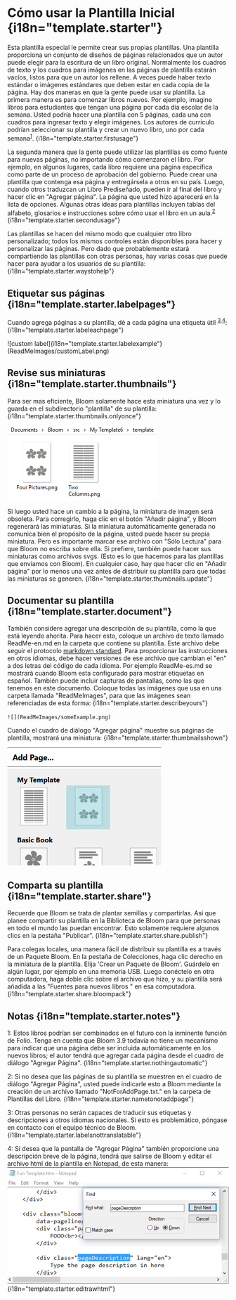 # Cómo usar la Plantilla Inicial {i18n="template.starter"}

Esta plantilla especial le permite crear sus propias plantillas. Una plantilla proporciona un conjunto de diseños de páginas relacionados que un autor puede elegir para la escritura de un libro original. Normalmente los cuadros de texto y los cuadros para imágenes en las páginas de plantilla estarán vacíos, listos para que un autor los rellene. A veces puede haber texto estándar o imágenes estándares que deben estar en cada copia de la página.
Hay dos maneras en que la gente puede usar su plantilla. La primera manera es para comenzar libros nuevos. Por ejemplo, imagine libros para estudiantes que tengan una página por cada día escolar de la semana. Usted podría hacer una plantilla con 5 páginas, cada una con cuadros para ingresar texto y elegir imágenes. Los autores de currículo podrían seleccionar su plantilla y crear un nuevo libro, uno por cada semana<sup>[1](#note1)</sup>. {i18n="template.starter.firstusage"}

La segunda manera que la gente puede utilizar las plantillas es como fuente para nuevas páginas, no importando cómo comenzaron el libro. Por ejemplo, en algunos lugares, cada libro requiere una página específica como parte de un proceso de aprobación del gobierno. Puede crear una plantilla que contenga esa página y entregársela a otros en su país. Luego, cuando otros traduzcan un Libro Prediseñado, pueden ir al final del libro y hacer clic en "Agregar página". La página que usted hizo aparecerá en la lista de opciones. Algunas otras ideas para plantillas incluyen tablas del alfabeto, glosarios e instrucciones sobre cómo usar el libro en un aula.<sup>[2](#note1)</sup> {i18n="template.starter.secondusage"}

Las plantillas se hacen del mismo modo que cualquier otro libro personalizado; todos los mismos controles están disponibles para hacer y personalizar las páginas. Pero dado que probablemente estará compartiendo las plantillas con otras personas, hay varias cosas que puede hacer para ayudar a los usuarios de su plantilla: {i18n="template.starter.waystohelp"}

## Etiquetar sus páginas {i18n="template.starter.labelpages"}
Cuando agrega páginas a su plantilla, dé a cada página una etiqueta útil <sup>[3](#note2),[4](@note3)</sup>: {i18n="template.starter.labeleachpage"}

![custom label]{i18n="template.starter.labelexample"}(ReadMeImages/customLabel.png)

## Revise sus miniaturas {i18n="template.starter.thumbnails"}
Para ser mas eficiente, Bloom solamente hace esta miniatura una vez y lo guarda en el subdirectorio "plantilla" de su plantilla: {i18n="template.starter.thumbnails.onlyonce"}

![](ReadMeImages/pageThumbnailFiles.png)

Si luego usted hace un cambio a la página, la miniatura de imagen será obsoleta. Para corregirlo, haga clic en el botón "Añadir página", y Bloom regenerará las miniaturas. Si la miniatura automáticamente generada no comunica bien el propósito de la página, usted puede hacer su propia miniatura. Pero es importante marcar ese archivo con "Sólo Lectura" para que Bloom no escriba sobre ella. Si prefiere, también puede hacer sus miniaturas como archivos svgs. (Esto es lo que hacemos para las plantillas que enviamos con Bloom).  En cualquier caso, hay que hacer clic en "Añadir página" por lo menos una vez antes de distribuir su plantilla para que todas las miniaturas se generen. {i18n="template.starter.thumbnails.update"}

## Documentar su plantilla {i18n="template.starter.document"}

También considere agregar una descripción de su plantilla, como la que está leyendo ahorita. Para hacer esto, coloque un archivo de texto llamado ReadMe-en.md en la carpeta que contiene su plantilla. Este archivo debe seguir el protocolo [markdown standard](http://spec.commonmark.org/dingus/). Para proporcionar las instrucciones en otros idiomas, debe hacer versiones de ese archivo que cambian el "en" a dos letras del código de cada idioma. Por ejemplo ReadMe-es.md se mostrará cuando Bloom esta configurado para mostrar etiquetas en español. También puede incluir capturas de pantallas, como las que tenemos en este documento. Coloque todas las imágenes que usa en una carpeta llamada "ReadMeImages", para que las imágenes sean referenciadas de esta forma: {i18n="template.starter.describeyours"}

`![](ReadMeImages/someExample.png)`

Cuando el cuadro de diálogo "Agregar página" muestre sus páginas de plantilla, mostrará una miniatura: {i18n="template.starter.thumbnailsshown"}

![](ReadMeImages/thumbnailInAddPage.png)

## Comparta su plantilla {i18n="template.starter.share"}
Recuerde que Bloom se trata de plantar semillas y compartirlas. Así que planee compartir su plantilla en la Biblioteca de Bloom para que personas en todo el mundo las puedan encontrar. Esto solamente requiere algunos clics en la pestaña "Publicar". {i18n="template.starter.share.publish"}

Para colegas locales, una manera fácil de distribuir su plantilla es a través de un Paquete Bloom. En la pestaña de Colecciones, haga clic derecho en la miniatura de la plantilla. Elija 'Crear un Paquete de Bloom'. Guárdelo en algún lugar, por ejemplo en una memoria USB. Luego conéctelo en otra computadora, haga doble clic sobre el archivo que hizo, y su plantilla será añadida a las "Fuentes para nuevos libros " en esa computadora. {i18n="template.starter.share.bloompack"}

## Notas {i18n="template.starter.notes"}

<a name="note1">1</a>: Estos libros podrían ser combinados en el futuro con la inminente función de Folio. Tenga en cuenta que Bloom 3.9 todavía no tiene un mecanismo para indicar que una página debe ser incluida automáticamente en los nuevos libros; el autor tendrá que agregar cada página desde el cuadro de diálogo "Agregar Página". {i18n="template.starter.nothingautomatic"}

<a name="note2">2</a>: Si no desea que las páginas de su plantilla se muestren en el cuadro de diálogo "Agregar Página", usted puede indicarle esto a Bloom mediante la creación de un archivo llamado "NotForAddPage.txt." en la carpeta de Plantillas del Libro. {i18n="template.starter.nametonotaddpage"}

<a name="note3">3</a>: Otras personas no serán capaces de traducir sus etiquetas y descripciones a otros idiomas nacionales. Si esto es problemático, póngase en contacto con el equipo técnico de Bloom. {i18n="template.starter.labelsnottranslatable"}

<a name="note4">4</a>: Si desea que la pantalla de "Agregar Página" también proporcione una descripción breve de la página, tendrá que salirse de Bloom y editar el archivo html de la plantilla en Notepad, de esta manera: ![](ReadMeImages/pageDescription.png) {i18n="template.starter.editrawhtml"}
